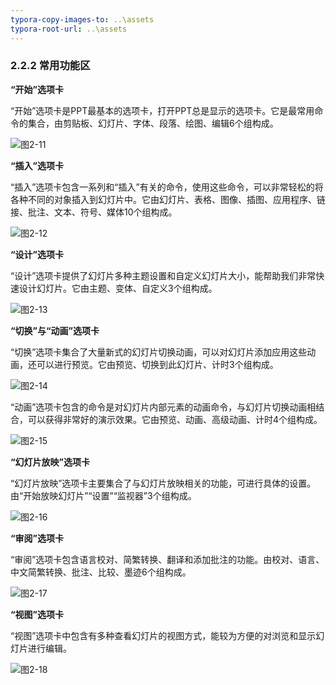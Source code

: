 ```yaml
---
typora-copy-images-to: ..\assets
typora-root-url: ..\assets
---
```


### 2.2.2  常用功能区

**“开始”选项卡**

“开始”选项卡是PPT最基本的选项卡，打开PPT总是显示的选项卡。它是最常用命令的集合，由剪贴板、幻灯片、字体、段落、绘图、编辑6个组构成。

![图2-11](clip_image002-1565858195539.png)

**“插入”选项卡**

“插入”选项卡包含一系列和“插入”有关的命令，使用这些命令，可以非常轻松的将各种不同的对象插入到幻灯片中。它由幻灯片、表格、图像、插图、应用程序、链接、批注、文本、符号、媒体10个组构成。

![图2-12](clip_image002-1565858255166.png)

**“设计”选项卡**

“设计”选项卡提供了幻灯片多种主题设置和自定义幻灯片大小，能帮助我们非常快速设计幻灯片。它由主题、变体、自定义3个组构成。

![图2-13](/clip_image004.png)

**“切换”与“动画”选项卡**

“切换”选项卡集合了大量新式的幻灯片切换动画，可以对幻灯片添加应用这些动画，还可以进行预览。它由预览、切换到此幻灯片、计时3个组构成。

![图2-14](/clip_image006.png)

“动画”选项卡包含的命令是对幻灯片内部元素的动画命令，与幻灯片切换动画相结合，可以获得非常好的演示效果。它由预览、动画、高级动画、计时4个组构成。

![图2-15](clip_image008.png)

**“幻灯片放映”选项卡**

“幻灯片放映”选项卡主要集合了与幻灯片放映相关的功能，可进行具体的设置。由“开始放映幻灯片”“设置”“监视器”3个组构成。

![图2-16](clip_image002-1565858416977.png)

**“审阅”选项卡**

“审阅”选项卡包含语言校对、简繁转换、翻译和添加批注的功能。由校对、语言、中文简繁转换、批注、比较、墨迹6个组构成。

![图2-17](clip_image002-1565858447789.png)

**“视图”选项卡**

“视图”选项卡中包含有多种查看幻灯片的视图方式，能较为方便的对浏览和显示幻灯片进行编辑。

![图2-18](clip_image002-1565858473050.png)

